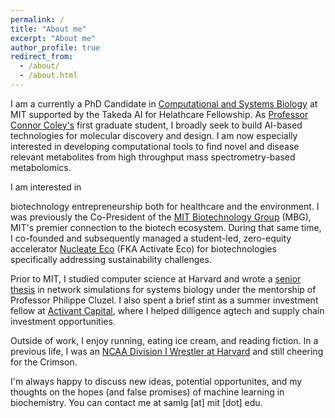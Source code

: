 ```yaml
---
permalink: /
title: "About me"
excerpt: "About me"
author_profile: true
redirect_from: 
  - /about/
  - /about.html
---
```


I am a currently a PhD Candidate in [Computational and Systems
Biology](https://csbphd.mit.edu/welcome-mit-computational-and-systems-biology-phd-program-csb)
at MIT supported by the Takeda AI for Helathcare Fellowship. As [Professor
Connor Coley's](https://coley.mit.edu/) first graduate student, I broadly seek
to build AI-based technologies for molecular discovery and design.  I am now
especially interested in developing computational tools to find novel and
disease relevant metabolites from high throughput mass spectrometry-based
metabolomics.

<!--During my senior year, I was also exposed to recent deep learning advances
in natural language processes and worked briefly with Professor Debora Marks to
apply these tools to RNA codon optimization. --> I am interested in
biotechnology entrepreneurship both for healthcare and the environment. I was
previously the Co-President of the [MIT Biotechnology
Group](https://biotech.mit.edu/) (MBG), MIT's premier connection to the biotech
ecosystem. During that same time, I co-founded and subsequently managed a
student-led, zero-equity  accelerator [Nucleate
Eco](https://nucleate.xyz/activator/) (FKA Activate Eco) for biotechnologies
specifically addressing sustainability challenges. 
<!--In my tenure, Nucleate Eco
enabled 15 new startups with technologies drawn from universities such as
Harvard, MIT, Tufts, UC Berkeley, Stanford, and the Salk Institute.-->

Prior to MIT, I studied computer science at Harvard and wrote a [senior
thesis](https://dash.harvard.edu/bitstream/handle/1/37364604/GOLDMAN-SENIORTHESIS-2019.pdf?sequence=1)
in network simulations for systems biology under the mentorship of Professor
Philippe Cluzel. I also spent a brief stint as a summer investment fellow at
[Activant Capital](https://www.activantcapital.com/), where I helped dilligence 
agtech and supply chain investment opportunities.

Outside of work, I enjoy running, eating ice cream, and reading fiction. In a previous
life, I was an [NCAA Division I Wrestler at
Harvard](https://gocrimson.com/news/2019/6/27/6_27_2019_524) and still cheering for the Crimson.

I'm always happy to discuss new ideas, potential opportunites, and my thoughts
on the hopes (and false promises) of machine learning in biochemistry. You can
contact me at samlg [at] mit [dot] edu.
